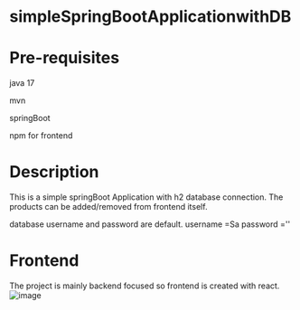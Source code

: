 # simpleSpringBootApplicationwithDB

# Pre-requisites
java 17

mvn

springBoot

npm for frontend

# Description
This is a simple springBoot Application with h2 database connection.
The products can be added/removed from frontend itself.

database username and password are default.
username =Sa
password =''

# Frontend
The project is mainly backend focused so frontend is created with react.
![image](https://github.com/user-attachments/assets/8e5d487b-506e-418e-8630-2c1339451246)

